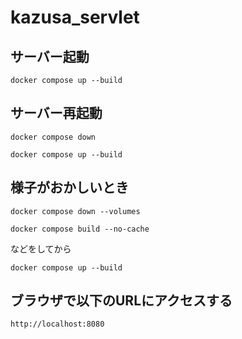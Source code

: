 # kazusa_servlet

## サーバー起動

```
docker compose up --build
```

## サーバー再起動

```
docker compose down
```
```
docker compose up --build
```

## 様子がおかしいとき


```
docker compose down --volumes
```

```
docker compose build --no-cache
```

などをしてから

```
docker compose up --build
```

## ブラウザで以下のURLにアクセスする
```
http://localhost:8080
```
